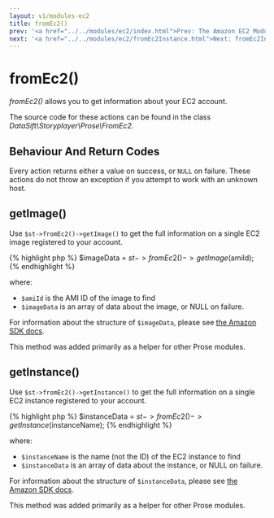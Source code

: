 ```yaml
---
layout: v1/modules-ec2
title: fromEc2()
prev: '<a href="../../modules/ec2/index.html">Prev: The Amazon EC2 Module</a>'
next: '<a href="../../modules/ec2/fromEc2Instance.html">Next: fromEc2Instance()</a>'
---
```


# fromEc2()

_fromEc2()_ allows you to get information about your EC2 account.

The source code for these actions can be found in the class _DataSift\Storyplayer\Prose\FromEc2_.

## Behaviour And Return Codes

Every action returns either a value on success, or `NULL` on failure.  These actions do not throw an exception if you attempt to work with an unknown host.

## getImage()

Use `$st->fromEc2()->getImage()` to get the full information on a single EC2 image registered to your account.

{% highlight php %}
$imageData = $st->fromEc2()->getImage($amiId);
{% endhighlight %}

where:

* `$amiId` is the AMI ID of the image to find
* `$imageData` is an array of data about the image, or NULL on failure.

For information about the structure of `$imageData`, please see [the Amazon SDK docs](http://docs.aws.amazon.com/aws-sdk-php-2/latest/class-Aws.Ec2.Ec2Client.html#_describeImages).

This method was added primarily as a helper for other Prose modules.

## getInstance()

Use `$st->fromEc2()->getInstance()` to get the full information on a single EC2 instance registered to your account.

{% highlight php %}
$instanceData = $st->fromEc2()->getInstance($instanceName);
{% endhighlight %}

where:

* `$instanceName` is the name (not the ID) of the EC2 instance to find
* `$instanceData` is an array of data about the instance, or NULL on failure.

For information about the structure of `$instanceData`, please see [the Amazon SDK docs](http://docs.aws.amazon.com/aws-sdk-php-2/latest/class-Aws.Ec2.Ec2Client.html#_describeInstances).

This method was added primarily as a helper for other Prose modules.
